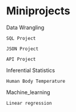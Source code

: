 # Miniprojects
Data Wrangling

    SQL Project

    JSON Project

    API Project

Inferential Statistics

    Human Body Temperature
  

Machine_learning

    Linear regression
